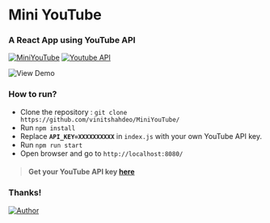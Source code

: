 # Mini YouTube
### A React App using YouTube API

[![MiniYouTube](https://img.shields.io/badge/Mini-YouTube-orange.svg)](https://github.com/vinitshahdeo/MiniYouTube/) [![Youtube API](https://img.shields.io/badge/YouTube-API-dodgerblue.svg)](https://developers.google.com/youtube/v3/getting-started)

![View Demo](https://github.com/vinitshahdeo/MiniYouTube/blob/master/miniyoutube-gif.gif?raw=true)

### How to run?

- Clone the repository : `git clone https://github.com/vinitshahdeo/MiniYouTube/`
- Run `npm install`
- Replace **`API_KEY=XXXXXXXXXX`** in `index.js` with your own YouTube API key.
- Run `npm run start`
- Open browser and go to `http://localhost:8080/`

> #### Get your YouTube API key [here](https://developers.google.com/youtube/v3/getting-started)

### Thanks!

[![Author](https://img.shields.io/badge/Author-@vinitshahdeo-gray.svg?colorA=gray&colorB=dodgerblue)](https://github.com/vinitshahdeo/)
